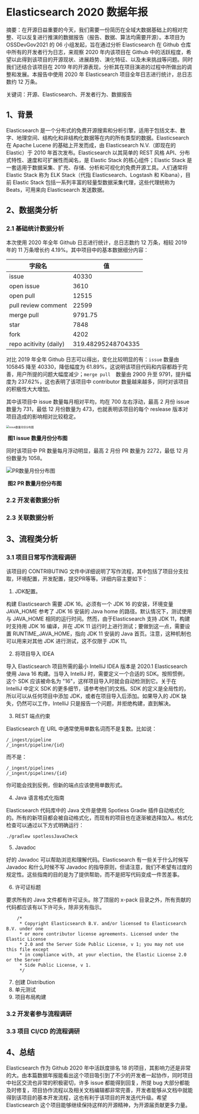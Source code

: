 # Elasticsearch 2020 数据年报

摘要：在开源日益重要的今天，我们需要一份简历在全域大数据基础上的相对完整、可以反复进行推演的数据报告（报告、数据、算法均需要开源）。本项目为 OSSDevGov2021 的 06 小组发起，旨在通过分析 Elasticsearch 在 Github 仓库中所有的开发者行为日志，来观察 2020 年内该项目在 Github 中的活跃程度，希望以此得到该项目的开源现状、进展趋势、演化特征、以及未来挑战等问题。同时我们还结合该项目在 2019 年的开源表现，分析其在项目演进的过程中所做出的调整和发展。本报告中使用 2020 年 Elasticsearch 项目全年日志进行统计，总日志数约 12 万条。



关键词：开源、Elasticsearch、开发者行为、数据报告

## 1、背景

Elasticsearch 是一个分布式的免费开源搜索和分析引擎，适用于包括文本、数字、地理空间、结构化和非结构化数据等在内的所有类型的数据。Elasticsearch 在 Apache Lucene 的基础上开发而成，由 Elasticsearch N.V.（即现在的 Elastic）于 2010 年首次发布。Elasticsearch 以其简单的 REST 风格 API、分布式特性、速度和可扩展性而闻名，是 Elastic Stack 的核心组件；Elastic Stack 是一套适用于数据采集、扩充、存储、分析和可视化的免费开源工具。人们通常将 Elastic Stack 称为 ELK Stack（代指 Elasticsearch、Logstash 和 Kibana），目前 Elastic Stack 包括一系列丰富的轻量型数据采集代理，这些代理统称为 Beats，可用来向 Elasticsearch 发送数据。

## 2、数据类分析

### 2.1 基础统计数据分析

本次使用 2020 年全年 Github 日志进行统计，总日志数约 12 万条，相较 2019 年的 11 万条增长约 4.19%。其中项目中的基本数据细分内容：

| 字段名                 | 值                 |
| ---------------------- | ------------------ |
| issue                  | 40330              |
| open issue             | 3610               |
| open pull              | 12515              |
| pull review comment    | 22599              |
| merge pull             | 9791.75            |
| star                   | 7848               |
| fork                   | 4202               |
| repo acitivity (daily) | 319.48295248704335 |

对比 2019 年全年 Github 日志可以得出，变化比较明显的有：`issue` 数量由 105845 降至 40330，降低幅度为 61.89%，这说明该项目代码和内容都趋于完善，用户所提的问题大幅度减少；`merge pull  `数量由 2900 升至 9791，提升幅度为 237.62%，这也表明了该项目中 contributor 数量越来越多，同时对该项目的积极性大大增加。

其中该项目中 issue 数量每月相对平均，均在 700 左右浮动，最高 2 月份 issue 数量为 731，最低 12 月份数量为 473，也就表明该项目的每个 reslease 版本对项目造成的影响相对比较稳定。

<img src="./assets/issue数量月份分布图.png" alt="issue数量月份分布图" style="zoom: 50%;" />

​                                                                   **图1 issue 数量月份分布图**

同时该项目中 PR 数量每月浮动明显，最高 2 月份 PR 数量为 2272，最低 12 月份数量为 1058。

![PR数量月份分布图](./assets/PR数量月份分布图.png)

​                                                                   **图2 PR 数量月份分布图**

### 2.2 开发者数据分析

### 2.3 关联数据分析

## 3、流程类分析

### 3.1 项目日常写作流程调研

该项目的 CONTRIBUTING 文件中详细说明了写作流程，其中包括了项目分支拉取，环境配置，开发配置，提交PR等等。详细内容主要如下：

1. JDK配置。

构建 Elasticsearch 需要 JDK 16。必须有一个 JDK 16 的安装，环境变量 JAVA_HOME 参考了 JDK 16 安装的 Java home 的路径。默认情况下，测试使用与 JAVA_HOME 相同的运行时间。然而，由于Elasticsearch 支持 JDK 11，构建时支持用 JDK 16 编译，并在 JDK 11 运行时上进行测试；要做到这一点，需要设置 RUNTIME_JAVA_HOME，指向 JDK 11 安装的 Java 首页。注意，这种机制也可以用来对其他 JDK 进行测试，这不仅限于 JDK 11。

2. 将项目导入 IDEA

导入 Elasticsearch 项目所需的最小 IntelliJ IDEA 版本是 2020.1 Elasticsearch 使用 Java 16 构建。当导入 IntelliJ 时，需要定义一个合适的 SDK。按照惯例，这个 SDK 应该被命名为 "16"，这样项目导入时就会自动检测到它。关于在 IntelliJ 中定义 SDK 的更多细节，请参考他们的文档。SDK 的定义是全局性的，所以可以从任何项目中添加 JDK，或者在项目导入后添加。如果导入的 JDK 缺失，仍然可以工作，IntelliJ 只是报告一个问题，并拒绝构建，直到解决。

3. REST 端点约束

Elasticsearch 在 URL 中通常使用单数名词而不是复数。比如说：

```
/_ingest/pipeline
/_ingest/pipeline/{id}
```

而不是：

```
/_ingest/pipelines
/_ingest/pipelines/{id}
```

你可能会找到反例，但新的端点应该使用单数形式。

4. Java 语言格式化指南

Elasticsearch 代码库中的 Java 文件是使用 Spotless Gradle 插件自动格式化的。所有的新项目都会被自动格式化，而现有的项目也在逐渐被选择加入。格式化检查可以通过以下方式明确运行：

```
./gradlew spotlessJavaCheck
```

5. Javadoc

好的 Javadoc 可以帮助浏览和理解代码。Elasticsearch 有一些关于什么时候写 Javadoc 和什么时候不写 Javadoc 的指导原则，但请注意，我们不希望有过度的规定性。这些指南的目的是为了提供帮助，而不是把写代码变成一件苦差事。

6. 许可证标题

要求所有的 Java 文件都有许可证头。除了顶层的 x-pack 目录之外，所有贡献的代码都应该有以下许可头，除非另有指示。

```
    /*
     * Copyright Elasticsearch B.V. and/or licensed to Elasticsearch B.V. under one
     * or more contributor license agreements. Licensed under the Elastic License
     * 2.0 and the Server Side Public License, v 1; you may not use this file except
     * in compliance with, at your election, the Elastic License 2.0 or the Server
     * Side Public License, v 1.
     */
```

7. 创建 Distribution
8. 单元测试
9. 项目布局构建

### 3.2 开发者参与流程调研

### 3.3 项目 CI/CD 的流程调研

## 4、总结

Elasticsearch 作为 Github 2020 年中活跃度排名 18 的项目，其影响力还是非常的大。由本篇数据年报能看出这个项目吸引到了不少的开发者一起协作，同时项目中社区交流也非常的积极密切，许多 issue 都能得到回复，所提 bug 大部分都能及时修复，项目协作流程以及相关文档编辑都非常完善，开发者能够从文档中就能得到该项目的基本开发流程，这也有利于该项目的开发迭代升级。希望 Elasticsearch 这个项目能够继续保持这样的开源精神，为开源届贡献更多力量。
